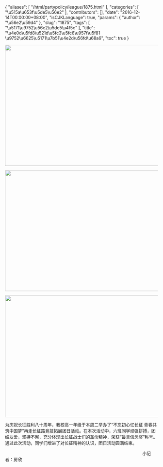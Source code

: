 {
    "aliases": [
        "/html/partypolicy/league/1875.html"
    ],
    "categories": [
        "\u515a\u653f\u5de5\u56e2"
    ],
    "contributors": [],
    "date": "2016-12-14T00:00:00+08:00",
    "isCJKLanguage": true,
    "params": {
        "author": "\u56e2\u59d4"
    },
    "slug": "1875",
    "tags": [
        "\u5171\u9752\u56e2\u5de5\u4f5c"
    ],
    "title": "\u4e0d\u5fd8\u521d\u5fc3\u5fc6\u957f\u5f81 \u9752\u6625\u5171\u7b51\u4e2d\u56fd\u68a6",
    "toc": true
}


<img
    src="https://cdn.tfls.online/mirror/full/1987b7c173e44c527f1bb80e49698024014df7b3.jpg"
    style="display:block;margin-left:auto;margin-right:auto;"
    decoding="async"
    fetchpriority="auto"
    loading="lazy"
    height="397"
    width="600"
/>





<img
    src="https://cdn.tfls.online/mirror/full/892ad3c0077e73e5d50ef3639be8c68e2440db16.jpg"
    style="display:block;margin-left:auto;margin-right:auto;"
    decoding="async"
    fetchpriority="auto"
    loading="lazy"
    height="397"
    width="600"
/>





<img
    src="https://cdn.tfls.online/mirror/full/e21282637dd2fb8d32d57e16b52f62eb01007bea.jpg"
    style="display:block;margin-left:auto;margin-right:auto;"
    decoding="async"
    fetchpriority="auto"
    loading="lazy"
    height="400"
    width="600"
/>




  





为庆祝长征胜利八十周年，我校高一年级于本周二举办了“不忘初心忆长征 青春共筑中国梦”再走长征路竞技拓展团日活动。在本次活动中，六班同学顽强拼搏，团结友爱，坚持不懈，充分体现出长征战士们的革命精神，荣获“最具信念奖”称号。通过此次活动，同学们增进了对长征精神的认识，团日活动圆满结束。




  





                                                                                                                   小记者：房欣




  



